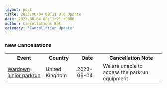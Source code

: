 ```yaml
---
layout: post
title: 2023/06/04 08:11 UTC Update
date: 2023-06-04 08:11:21 +0000
author: Cancellations Bot
category: 'Cancellation Update'
---
```


<h3>New Cancellations</h3>
<div class='hscrollable'>
<table style='width: 100%'>
    <tr>
        <th>Event</th>
        <th>Country</th>
        <th>Date</th>
        <th>Cancellation Note</th>
    </tr>
    <tr>
        <td><a href="https://www.parkrun.org.uk/wardown-juniors">Wardown junior parkrun</a></td>
        <td>United Kingdom</td>
        <td>2023-06-04</td>
        <td>We are unable to access the parkrun equipment</td>
    </tr>
</table>
</div>
